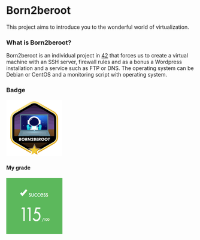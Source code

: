 # Born2beroot
This project aims to introduce you to the wonderful world of virtualization.

### What is Born2beroot?
Born2beroot is an individual project in [42](https://www.42sp.org.br) that forces us to create a virtual machine with an SSH server, firewall rules and as a bonus a Wordpress installation and a service such as FTP or DNS. The operating system can be Debian or CentOS and a monitoring script with operating system.

### Badge
<img src="./img/born2berootm.png" width="150" height="150"/>

#### My grade
<img src="./img/score.png" width="150" height="150"/>
